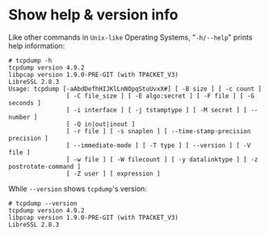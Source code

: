 # Show help & version info

Like other commands in `Unix-like` Operating Systems, "`-h/--help`" prints help information:  

	# tcpdump -h
	tcpdump version 4.9.2
	libpcap version 1.9.0-PRE-GIT (with TPACKET_V3)
	LibreSSL 2.8.3
	Usage: tcpdump [-aAbdDefhHIJKlLnNOpqStuUvxX#] [ -B size ] [ -c count ]
	                [ -C file_size ] [ -E algo:secret ] [ -F file ] [ -G seconds ]
	                [ -i interface ] [ -j tstamptype ] [ -M secret ] [ --number ]
	                [ -Q in|out|inout ]
	                [ -r file ] [ -s snaplen ] [ --time-stamp-precision precision ]
	                [ --immediate-mode ] [ -T type ] [ --version ] [ -V file ]
	                [ -w file ] [ -W filecount ] [ -y datalinktype ] [ -z postrotate-command ]
	                [ -Z user ] [ expression ]

While `--version` shows `tcpdump`'s version:  

	# tcpdump --version
	tcpdump version 4.9.2
	libpcap version 1.9.0-PRE-GIT (with TPACKET_V3)
	LibreSSL 2.8.3

